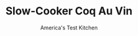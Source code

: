 ---
layout: ../../layouts/MarkdownPostLayout.astro
title: Slow-Cooker Coq Au Vin
author: America's Test Kitchen
pubDate: 2023-03-15
description: "If ever a dish was meant for the slow cooker, this should be it."
image_url: https://res.cloudinary.com/hksqkdlah/image/upload/ar_1:1,c_fill,dpr_2.0,f_auto,fl_lossy.progressive.strip_profile,g_faces:auto,q_auto:low,w_344/34520_sfs-slow-cooker-coq-au-vin-7
tags: ["Main Courses","Chicken","Slow Cooker"]
calories: 3287
protein: 46
carbohydrates: 15
fats: 
fiber: 1
ingredients: ["8 (5- to 7-ounce) bone-in, chicken thighs, trimmed",", Salt and pepper","1 tablespoon, vegetable oil","1 cup, frozen pearl onions","4 slices, thick-cut bacon, cut into 1-inch pieces","10 ounces, cremini mushrooms, trimmed and quartered","1/4 cup, all-purpose flour","1 tablespoon, tomato paste","2 , garlic cloves, minced","1/2 teaspoon, dried thyme","1 3/4 cups, dry red wine","2 tablespoons, minced fresh parsley"]
serves: 4
time: "4 to 6 hours on high or 6 to 8 hours on low"
instructions: ["Pat chicken dry with paper towels and season with salt and pepper. Heat oil in 12-inch nonstick skillet over medium-high heat until just smoking. Add chicken, skin side down, and cook until well browned, 7 to 10 minutes. Transfer chicken, skin side up, to slow cooker. Add onions to slow cooker.","Pour chicken fat from skillet into bowl and set aside. Add bacon to now-empty skillet and cook over medium heat until crispy, 5 to 7 minutes. Using slotted spoon, transfer bacon to paper towel–lined plate; refrigerate until needed.","Pour bacon fat into bowl with chicken fat. Add 1/4 cup fat mixture to now-empty skillet and heat over medium heat until shimmering. Add mushrooms and cook until well browned, 5 to 7 minutes. Stir in flour, tomato paste, garlic, and thyme and cook until fragrant, about 1 minute. Slowly whisk in wine. Bring to simmer and cook until thickened and spatula leaves trail in sauce, about 2 minutes. Pour sauce over chicken in slow cooker.","Cover and cook until chicken is tender, 4 to 6 hours on high or 6 to 8 hours on low. Using slotted spoon, transfer chicken to serving dish. Season sauce with salt and pepper to taste. Cover bacon with paper towel and microwave until hot, about 1 minute. Pour sauce over chicken. Sprinkle with parsley and bacon. Serve."]
nutrition: ["1086 mg Potassium","543 mg Phosphorus","58 mg Calcium","3 mg Iron","73 mg Magnesium","1319 mg Sodium","4 mg Zinc","54 g Fat","15 mg Niacin (B3)","24 g Monounsaturated","10 g Polyunsaturated","4 mg Vitamin C","252 mg Cholesterol","14 g Saturated","1 g Fiber","12 µg Folic acid","32 µg Folate (food)","2 g Sugars","42 µg Vitamin K","335 g Water","15 g Carbs","53 µg Folate equivalent (total)","46 g Protein","1 mg Vitamin E","1 µg Vitamin B12","1 mg Vitamin B6","69 µg Vitamin A","821 kcal Energy","3287 calories"]
notes: "Try to find chicken thighs that are within the weight specifications so they will all fit in the skillet in one batch. We like serving this dish with boiled red potatoes."
---